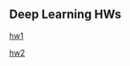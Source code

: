 ## Deep Learning HWs

[hw1](https://github.com/berkulutas/dl-hw1)

[hw2](https://github.com/berkulutas/dl-hw2)
